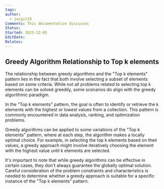 ```yaml
---
tags: 
author:
  - jacgit18
Comments: This documentation discusses
Status: 
Started: 2023-12-05
EditDate: 
Relates:
---
```

## Greedy Algorithm Relationship to Top k elements

The relationship between greedy algorithms and the "Top k elements" pattern lies in the fact that both involve selecting a subset of elements based on some criteria. While not all problems related to selecting top k elements can be solved greedily, some scenarios do align with the greedy algorithmic paradigm.  
  
In the "Top k elements" pattern, the goal is often to identify or retrieve the k elements with the highest or lowest values from a collection. This pattern is commonly encountered in data analysis, ranking, and optimization problems.  
  
Greedy algorithms can be applied to some variations of the "Top k elements" pattern, where at each step, the algorithm makes a locally optimal choice. For example, in selecting the top k elements based on their values, a greedy approach might involve iteratively choosing the element with the highest value until k elements are selected.  
  
It's important to note that while greedy algorithms can be effective in certain cases, they don't always guarantee the globally optimal solution. Careful consideration of the problem constraints and characteristics is needed to determine whether a greedy approach is suitable for a specific instance of the "Top k elements" pattern.